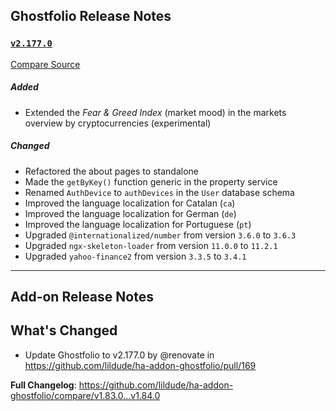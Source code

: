 ## Ghostfolio Release Notes

### [`v2.177.0`](https://redirect.github.com/ghostfolio/ghostfolio/blob/HEAD/CHANGELOG.md#21770---2025-07-03)

[Compare Source](https://redirect.github.com/ghostfolio/ghostfolio/compare/2.176.0...2.177.0)

##### Added

- Extended the *Fear & Greed Index* (market mood) in the markets overview by cryptocurrencies (experimental)

##### Changed

- Refactored the about pages to standalone
- Made the `getByKey()` function generic in the property service
- Renamed `AuthDevice` to `authDevices` in the `User` database schema
- Improved the language localization for Catalan (`ca`)
- Improved the language localization for German (`de`)
- Improved the language localization for Portuguese (`pt`)
- Upgraded `@internationalized/number` from version `3.6.0` to `3.6.3`
- Upgraded `ngx-skeleton-loader` from version `11.0.0` to `11.2.1`
- Upgraded `yahoo-finance2` from version `3.3.5` to `3.4.1`

---

## Add-on Release Notes




## What's Changed
* Update Ghostfolio to v2.177.0 by @renovate in https://github.com/lildude/ha-addon-ghostfolio/pull/169


**Full Changelog**: https://github.com/lildude/ha-addon-ghostfolio/compare/v1.83.0...v1.84.0
